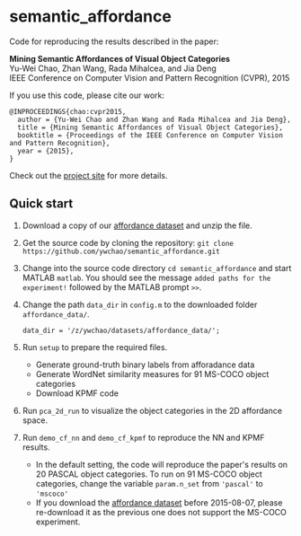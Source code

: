 # semantic_affordance

Code for reproducing the results described in the paper:

**Mining Semantic Affordances of Visual Object Categories**  
Yu-Wei Chao, Zhan Wang, Rada Mihalcea, and Jia Deng  
IEEE Conference on Computer Vision and Pattern Recognition (CVPR), 2015  

If you use this code, please cite our work:

    @INPROCEEDINGS{chao:cvpr2015,
      author = {Yu-Wei Chao and Zhan Wang and Rada Mihalcea and Jia Deng},
      title = {Mining Semantic Affordances of Visual Object Categories},
      booktitle = {Proceedings of the IEEE Conference on Computer Vision and Pattern Recognition},
      year = {2015},
    }

Check out the [project site](https://umich-ywchao-semantic-affordance.github.io/) for more details.

## Quick start

1. Download a copy of our [affordance dataset](https://umich-ywchao-semantic-affordance.github.io/data/affordance_data.tar.gz) and unzip the file.

2. Get the source code by cloning the repository: `git clone https://github.com/ywchao/semantic_affordance.git`

3. Change into the source code directory `cd semantic_affordance` and start MATLAB `matlab`. You should see the message `added paths for the experiment!` followed by the MATLAB prompt `>>`.

4. Change the path `data_dir` in `config.m` to the downloaded folder `affordance_data/`.

    ```Shell
    data_dir = '/z/ywchao/datasets/affordance_data/';
    ```

5. Run `setup` to prepare the required files.
    -  Generate ground-truth binary labels from afforadance data
    -  Generate WordNet similarity measures for 91 MS-COCO object categories
    -  Download KPMF code

6. Run `pca_2d_run` to visualize the object categories in the 2D affordance space.

7. Run `demo_cf_nn` and `demo_cf_kpmf` to reproduce the NN and KPMF results.
    - In the default setting, the code will reproduce the paper's results on 20 PASCAL object categories. To run on 91 MS-COCO object categories, change the variable `param.n_set` from `'pascal'` to `'mscoco'`
    - If you download the [affordance dataset](https://umich-ywchao-semantic-affordance.github.io/data/affordance_data.tar.gz) before 2015-08-07, please re-download it as the previous one does not support the MS-COCO experiment.
